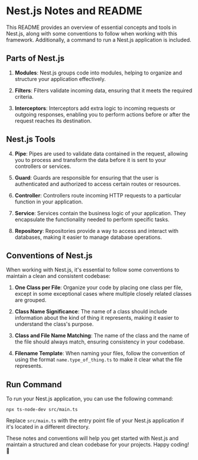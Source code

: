# Nest.js Notes and README

This README provides an overview of essential concepts and tools in Nest.js, along with some conventions to follow when working with this framework. Additionally, a command to run a Nest.js application is included.

## Parts of Nest.js

1. **Modules**: Nest.js groups code into modules, helping to organize and structure your application effectively.

2. **Filters**: Filters validate incoming data, ensuring that it meets the required criteria.

3. **Interceptors**: Interceptors add extra logic to incoming requests or outgoing responses, enabling you to perform actions before or after the request reaches its destination.

## Nest.js Tools

4. **Pipe**: Pipes are used to validate data contained in the request, allowing you to process and transform the data before it is sent to your controllers or services.

5. **Guard**: Guards are responsible for ensuring that the user is authenticated and authorized to access certain routes or resources.

6. **Controller**: Controllers route incoming HTTP requests to a particular function in your application.

7. **Service**: Services contain the business logic of your application. They encapsulate the functionality needed to perform specific tasks.

8. **Repository**: Repositories provide a way to access and interact with databases, making it easier to manage database operations.

## Conventions of Nest.js

When working with Nest.js, it's essential to follow some conventions to maintain a clean and consistent codebase:

1. **One Class per File**: Organize your code by placing one class per file, except in some exceptional cases where multiple closely related classes are grouped.

2. **Class Name Significance**: The name of a class should include information about the kind of thing it represents, making it easier to understand the class's purpose.

3. **Class and File Name Matching**: The name of the class and the name of the file should always match, ensuring consistency in your codebase.

4. **Filename Template**: When naming your files, follow the convention of using the format `name.type_of_thing.ts` to make it clear what the file represents.

## Run Command

To run your Nest.js application, you can use the following command:

```shell
npx ts-node-dev src/main.ts
```

Replace `src/main.ts` with the entry point file of your Nest.js application if it's located in a different directory.

These notes and conventions will help you get started with Nest.js and maintain a structured and clean codebase for your projects. Happy coding! 🚀
